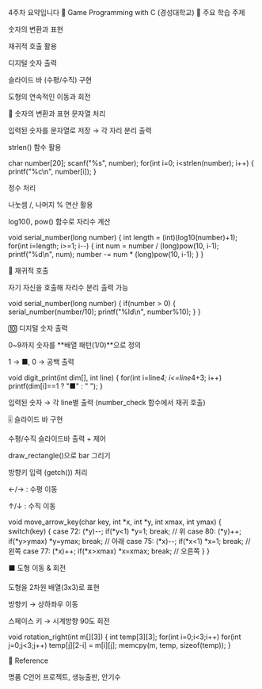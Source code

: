 4주차 요약입니다
📘 Game Programming with C (경성대학교)
📌 주요 학습 주제

숫자의 변환과 표현

재귀적 호출 활용

디지털 숫자 출력

슬라이드 바 (수평/수직) 구현

도형의 연속적인 이동과 회전

🔢 숫자의 변환과 표현
문자열 처리

입력된 숫자를 문자열로 저장 → 각 자리 분리 출력

strlen() 함수 활용

char number[20];
scanf("%s", number);
for(int i=0; i<strlen(number); i++) {
    printf("%c\n", number[i]);
}

정수 처리

나눗셈 /, 나머지 % 연산 활용

log10(), pow() 함수로 자리수 계산

void serial_number(long number) {
    int length = (int)(log10(number)+1);
    for(int i=length; i>=1; i--) {
        int num = number / (long)pow(10, i-1);
        printf("%d\n", num);
        number -= num * (long)pow(10, i-1);
    }
}

🔁 재귀적 호출

자기 자신을 호출해 자리수 분리 출력 가능

void serial_number(long number) {
    if(number > 0) {
        serial_number(number/10);
        printf("%ld\n", number%10);
    }
}

🔟 디지털 숫자 출력

0~9까지 숫자를 **배열 패턴(1/0)**으로 정의

1 → ■, 0 → 공백 출력

void digit_print(int dim[], int line) {
    for(int i=line*4; i<=line*4+3; i++)
        printf(dim[i]==1 ? "■" : "  ");
}


입력된 숫자 → 각 line별 출력 (number_check 함수에서 재귀 호출)

🎚 슬라이드 바 구현

수평/수직 슬라이드바 출력 + 제어

draw_rectangle()으로 bar 그리기

방향키 입력 (getch()) 처리

←/→ : 수평 이동

↑/↓ : 수직 이동

void move_arrow_key(char key, int *x, int *y, int xmax, int ymax) {
    switch(key) {
        case 72: (*y)--; if(*y<1) *y=1; break; // 위
        case 80: (*y)++; if(*y>ymax) *y=ymax; break; // 아래
        case 75: (*x)--; if(*x<1) *x=1; break; // 왼쪽
        case 77: (*x)++; if(*x>xmax) *x=xmax; break; // 오른쪽
    }
}

⬛ 도형 이동 & 회전

도형을 2차원 배열(3x3)로 표현

방향키 → 상하좌우 이동

스페이스 키 → 시계방향 90도 회전

void rotation_right(int m[][3]) {
    int temp[3][3];
    for(int i=0;i<3;i++)
        for(int j=0;j<3;j++)
            temp[j][2-i] = m[i][j];
    memcpy(m, temp, sizeof(temp));
}

📖 Reference

명품 C언어 프로젝트, 생능출판, 안기수
